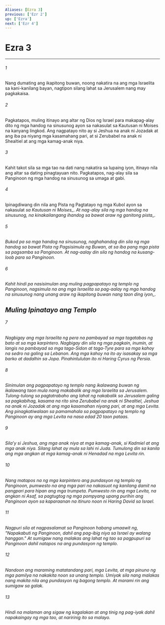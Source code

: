 ```yaml
---
Aliases: [Ezra 3]
previous: ['Ezr 2']
up: ['Ezra']
next: ['Ezr 4']
---
```

# Ezra 3

***






















###### 1 










Nang dumating ang ikapitong buwan, noong nakatira na ang mga Israelita sa kani-kanilang bayan, nagtipon silang lahat sa Jerusalem nang may pagkakaisa. 





















###### 2 










Pagkatapos, muling itinayo ang altar ng Dios ng Israel para makapag-alay dito ng mga handog na sinusunog ayon sa nakasulat sa Kautusan ni Moises na kanyang lingkod. Ang nagpatayo nito ay si Jeshua na anak ni Jozadak at ang iba pa niyang mga kasamahang pari, at si Zerubabel na anak ni Shealtiel at ang mga kamag-anak niya. 





















###### 3 










Kahit takot sila sa mga tao na dati nang nakatira sa lupaing iyon, itinayo nila ang altar sa dating pinagtayuan nito. Pagkatapos, nag-alay sila sa Panginoon ng mga handog na sinusunog sa umaga at gabi. 





















###### 4 










Ipinagdiwang din nila ang Pista ng Pagtatayo ng mga Kubol ayon sa nakasulat <i class="trans-change">sa Kautusan ni Moises_. At nag-alay sila ng mga handog na sinusunog, na kinakailangang ihandog sa bawat araw <i class="trans-change">ng ganitong pista_. 





















###### 5 










Bukod pa sa mga handog na sinusunog, naghahandog din sila ng mga handog sa bawat Pista ng Pagsisimula ng Buwan, at sa iba pang mga pista sa pagsamba sa Panginoon. At nag-aalay din sila ng handog na kusang-loob para sa Panginoon. 





















###### 6 










Kahit hindi pa nasisimulan ang muling pagpapatayo ng templo ng Panginoon, nagsimula na ang mga Israelita sa pag-aalay ng mga handog na sinusunog nang unang araw ng ikapitong buwan <i class="trans-change">nang taon ding iyon_.

## Muling Ipinatayo ang Templo 





















###### 7 










Nagbigay ang mga Israelita ng pera na pambayad sa mga tagatabas ng bato at sa mga karpintero. Nagbigay din sila ng mga pagkain, inumin, at langis na pambayad sa mga taga-Sidon at taga-Tyre para sa mga kahoy na sedro na galing sa Lebanon. Ang mga kahoy na ito ay isasakay sa mga barko at dadalhin sa Jopa. Pinahintulutan ito ni Haring Cyrus ng Persia. 





















###### 8 










Sinimulan ang pagpapatayo ng templo nang ikalawang buwan ng ikalawang taon mula nang makabalik ang mga Israelita sa Jerusalem. Tulong-tulong sa pagtatrabaho ang lahat ng nakabalik sa Jerusalem galing sa pagkabihag, kasama na rito sina Zerubabel na anak ni Shealtiel, Jeshua na anak ni Jozadak at ang mga kasamahan niyang pari, at ang mga Levita. Ang pinagkatiwalaan sa pamamahala sa pagpapatayo ng templo ng Panginoon ay ang mga Levita na nasa edad 20 taon pataas. 





















###### 9 










Silaʼy si Jeshua, ang mga anak niya at mga kamag-anak, si Kadmiel at ang mga anak niya. Silang lahat ay mula sa lahi ni Juda. Tumulong din sa kanila ang mga angkan at mga kamag-anak ni Henadad na mga Levita rin. 





















###### 10 










Nang matapos na ng mga karpintero ang pundasyon ng templo ng Panginoon, pumwesto na ang mga pari na nakasuot ng kanilang damit na pangpari para hipan ang mga trumpeta. Pumwesto rin ang mga Levita, na angkan ni Asaf, sa pagtugtog ng mga pompyang upang purihin ang Panginoon ayon sa kaparaanan na itinuro noon ni Haring David sa Israel. 





















###### 11 










Nagpuri sila at nagpasalamat sa Panginoon habang umaawit ng, "Napakabuti ng Panginoon, dahil ang pag-ibig niya sa Israel ay walang hanggan." At sumigaw nang malakas ang lahat ng tao sa pagpupuri sa Panginoon dahil natapos na ang pundasyon ng templo. 





















###### 12 










Nandoon ang maraming matatandang pari, mga Levita, at mga pinuno ng mga pamilya na nakakita noon sa unang templo. Umiyak sila nang malakas nang makita nila ang pundasyon ng bagong templo. At marami rin ang sumigaw sa galak. 





















###### 13 










Hindi na malaman ang sigaw ng kagalakan at ang tinig ng pag-iyak dahil napakaingay ng mga tao, at naririnig ito sa malayo.
